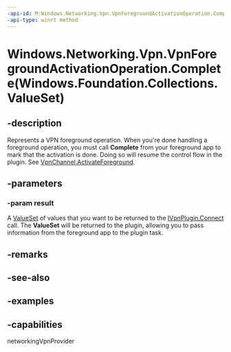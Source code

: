 ```yaml
---
-api-id: M:Windows.Networking.Vpn.VpnForegroundActivationOperation.Complete(Windows.Foundation.Collections.ValueSet)
-api-type: winrt method
---
```


# Windows.Networking.Vpn.VpnForegroundActivationOperation.Complete(Windows.Foundation.Collections.ValueSet)

<!--
public void Complete (Windows.Foundation.Collections.ValueSet result);
-->

## -description

Represents a VPN foreground operation. When you're done handling a foreground operation, you must call **Complete** from your foreground app to mark that the activation is done. Doing so will resume the control flow in the plugin. See [VpnChannel.ActivateForeground](vpnchannel_activateforeground_291551645.md).

## -parameters

### -param result

A [ValueSet](/uwp/api/windows.foundation.collections.valueset) of values that you want to be returned to the [IVpnPlugin.Connect](/uwp/api/windows.networking.vpn.ivpnplugin.connect) call. The **ValueSet** will be returned to the plugin, allowing you to pass information from the foreground app to the plugin task.

## -remarks

## -see-also

## -examples

## -capabilities
networkingVpnProvider
